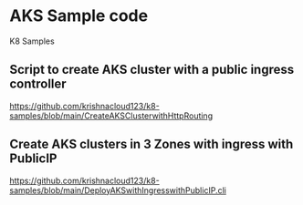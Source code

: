 # AKS Sample code
K8 Samples


## Script to create AKS cluster with a public ingress controller 
https://github.com/krishnacloud123/k8-samples/blob/main/CreateAKSClusterwithHttpRouting

## Create AKS clusters in 3 Zones with ingress with PublicIP
https://github.com/krishnacloud123/k8-samples/blob/main/DeployAKSwithIngresswithPublicIP.cli
